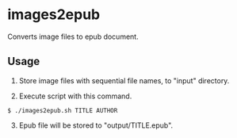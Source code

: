 # images2epub

Converts image files to epub document.  

## Usage

1. Store image files with sequential file names, to "input" directory.  

2. Execute script with this command.  
```
$ ./images2epub.sh TITLE AUTHOR
```

3. Epub file will be stored to "output/TITLE.epub".  
